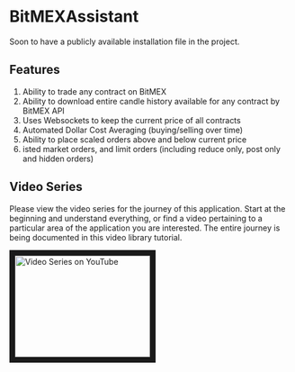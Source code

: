 # BitMEXAssistant

Soon to have a publicly available installation file in the project.

## Features
1. Ability to trade any contract on BitMEX
2. Ability to download entire candle history available for any contract by BitMEX API
3. Uses Websockets to keep the current price of all contracts
4. Automated Dollar Cost Averaging (buying/selling over time)
5. Ability to place scaled orders above and below current price
6. isted market orders, and limit orders (including reduce only, post only and hidden orders)

## Video Series
Please view the video series for the journey of this application.  Start at the beginning and understand everything, or find a video pertaining to a particular area of the application you are interested.  The entire journey is being documented in this video library tutorial.

<a href="https://www.youtube.com/playlist?list=PLM0BBafRCnRNy7aj0ZXy3zsg0HFNj1t0M" target="_blank"><img src="http://img.youtube.com/vi/dvAaSiCy_Fg/0.jpg" 
alt="Video Series on YouTube" width="240" height="180" border="10" /></a>



